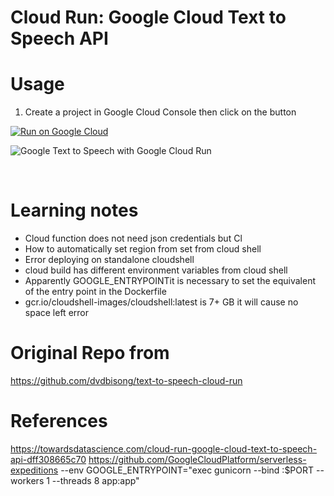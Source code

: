 # Cloud Run: Google Cloud Text to Speech API

# Usage

1. Create a project in Google Cloud Console then click on the button

[![Run on Google
Cloud](https://deploy.cloud.run/button.svg)](https://deploy.cloud.run/?git_repo=https://github.com/mdnurakmal/text-to-speech-cloud-run.git)



<p align="left">
    <img src="http://ekababisong.org/assets/text-to-speech-cloud-run/text-to-speech-cloud-run.svg" align="middle" alt="Google Text to Speech with Google Cloud Run">
</p>

<br>

# Learning notes
- Cloud function does not need json credentials but Cl
- How to automatically set region from set from cloud shell
- Error deploying on standalone cloudshell
- cloud build has different environment variables from cloud shell
- Apparently GOOGLE_ENTRYPOINTit is necessary to set the equivalent of the entry point in the Dockerfile 
- gcr.io/cloudshell-images/cloudshell:latest is 7+ GB it will cause no space left error

# Original Repo from
https://github.com/dvdbisong/text-to-speech-cloud-run

# References
https://towardsdatascience.com/cloud-run-google-cloud-text-to-speech-api-dff308665c70
https://github.com/GoogleCloudPlatform/serverless-expeditions
--env GOOGLE_ENTRYPOINT="exec gunicorn --bind :$PORT --workers 1 --threads 8 app:app"